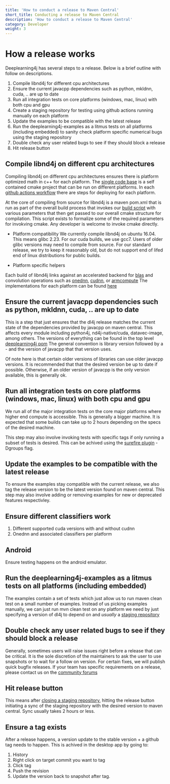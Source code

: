 ```yaml
---
title: 'How to conduct a release to Maven Central'
short_title: Conducting a release to Maven Central
description: 'How to conduct a release to Maven Central'
category: Developer
weight: 3
---
```

# How a release works

Deeplearning4j has several steps to a release. Below is a brief outline
with follow on descriptions.


1. Compile libnd4j for different cpu architectures
2. Ensure the current javacpp dependencies such as python, mkldnn, cuda, .. are up to date
3. Run all integration tests on core platforms (windows, mac, linux) with both cpu and gpu
4. Create a staging repository for testing using github actions running manually on each platform
5. Update the examples to be compatible with the latest release
6. Run the deeplearning4j-examples as a litmus tests on all platforms (including embedded)
to sanity check platform specific numerical bugs using the staging repository
7. Double check any user related bugs to see if they should block a release 
8. Hit release button 





## Compile libnd4j on different cpu architectures

Compiling libnd4j on different cpu architectures ensures there is platform optimized math in c++ for each platform. The [single code base](https://github.com/eclipse/deeplearning4j/tree/master/libnd4j) is a self contained cmake project that can be run on different platforms.
In each [github actions workflow](https://github.com/eclipse/deeplearning4j/tree/master/.github/workflows) there are steps for deploying for each platform.

At the core of compiling from source for libnd4j is a maven pom.xml that is run as part of the overall build process that invokes our [build script](https://github.com/eclipse/deeplearning4j/blob/master/libnd4j/buildnativeoperations.sh) with various parameters that then get passed to our overall cmake structure for compilation. This script exists to formalize some of the required parameters for invokving cmake. Any developer is welcome to invoke cmake directly.

* Platform compatibility
We currently compile libnd4j on ubuntu 16.04. This means glibc 2.23.
For our cuda builds, we use gcc7.
Users of older glibc versions may need to compile from source. For our standard release, we try to keep it reasonably old, but do not support end of lifed
end of linux distributions for public builds.


* Platform specific helpers

Each build of libnd4j links against an accelerated backend for [blas](http://www.netlib.org/blas/) and convolution operations such as
[onednn](https://github.com/oneapi-src/oneDNN), [cudnn](https://developer.nvidia.com/cudnn), or [armcompute](https://www.arm.com/why-arm/technologies/compute-library) The implementations for each platform can be found [here](https://github.com/eclipse/deeplearning4j/tree/18d165c915738793a30087f9a39adaa0d132a692/libnd4j/include/ops/declarable/platform)


##  Ensure the current javacpp dependencies such as python, mkldnn, cuda, .. are up to date

This is a step that just ensures that the dl4j release matches the current state of the dependencies provided by javacpp on maven central.
This affects every module including python4j, nd4j-native/cuda, datavec-image, among others. The versions of everything can be found in the
top level [deeplearning4j pom](https://github.com/eclipse/deeplearning4j/blob/821a0a4727bfd5bc312723b8864330566706bf9b/pom.xml#L199)
The general convention is library version followed by a - and the version of javacpp that that version uses.

Of note here is that certain older versions of libraries can use older javacpp versions. It is recommended that that the desired version
be up to date if possible. Otherwise, if an older version of javacpp is the only version available, this is generally ok.


## Run all integration tests on core platforms (windows, mac, linux) with both cpu and gpu

We run all of the major integration tests on the core major platforms where higher end compute is accessible. This is generally a bigger machine.
It is expected that some builds can take up to 2 hours depending on the specs of the desired machine.

This step may also involve invoking tests with specific tags if only running a subset of tests is desired. This can be achived using the [surefire plugin](https://maven.apache.org/surefire/maven-surefire-plugin/examples/junit.html) -Dgroups flag.

## Update the examples to be compatible with the latest release

To ensure the examples stay compatible with the current release, we also tag the release version to be the latest version found on maven central.
This step may also involve adding or removing examples for new or deprecated features respectivley.

## Ensure different classifiers work

1. Different supported cuda versions with and without cudnn
2. Onednn and associated classifiers per platform

## Android
Ensure testing happens on the android emulator.


##  Run the deeplearning4j-examples as a litmus tests on all platforms (including embedded)

The examples contain a set of tests which just allow us to run maven clean test on a small number of examples. Instead of us picking examples manually, 
we can just run mvn clean test on any platform we need by just specifying a version of dl4j to depend on and *usually* a [staging repository](https://central.sonatype.org/publish/publish-guide/)


## Double check any user related bugs to see if they should block a release 

Generally, sometimes users will raise issues right before a release that can be critical. It is the sole discretion of the maintainers
to ask the user to use snapshots or to wait for a follow on version. For certain fixes, we will publish quick bugfix releases.
If your team has specific requirements on a release, please contact us on the [community forums](https://community.konduit.ai)

## Hit release button 

This means after [closing a staging repository](https://central.sonatype.org/publish/publish-guide/), hitting the release button
initiating a sync of the staging repository with the desired version to maven central. Sync usually takes 2 hours or less.

## Ensure a tag exists

After a release happens, a version update to the stable version + a github tag needs to happen. This is achived in the desktop app by going to:
1. History
2. Right click on target commit you want to tag
3. Click tag
4. Push the revision
5. Update the version back to snapshot after tag.







